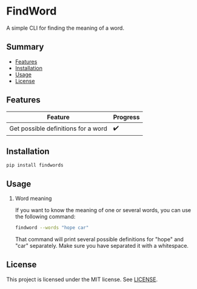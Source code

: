 # FindWord
A simple CLI for finding the meaning of a word.

## Summary
- [Features](#features)
- [Installation](#installation)
- [Usage](#usage)
- [License](#license)

## Features

| Feature                                  | Progress           |
|------------------------------------------|--------------------|
| Get possible definitions for a word      | :heavy_check_mark: |

## Installation

```
pip install findwords
```

## Usage

1. Word meaning

    If you want to know the meaning of one or several words, you can use the following command:

    ```bash
    findword --words "hope car"
    ```

    That command will print several possible definitions for "hope" and "car" separately. Make sure you have separated it with a whitespace.


## License
This project is licensed under the MIT license. See [LICENSE](LICENSE).
